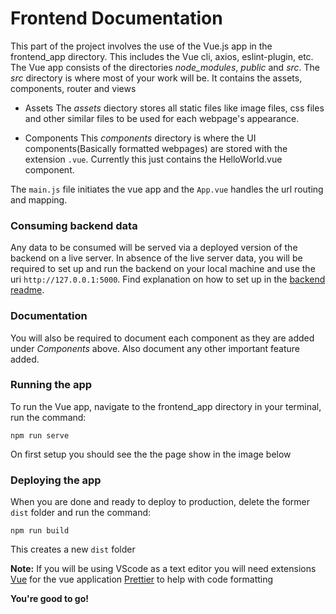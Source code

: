 # Frontend Documentation

This part of the project involves the use of the Vue.js app in the frontend_app directory. This includes the Vue cli, axios, eslint-plugin, etc. The Vue app consists of the directories *node_modules*, *public* and *src*. The *src* directory is where most of your work will be. It contains the
assets, components, router and views 

- Assets
The *assets* diectory stores all static files like image files, css files and other similar files to be used for each webpage's appearance.

- Components
 This *components* directory is where the UI components(Basically formatted webpages) are stored with the extension `.vue`. Currently this just contains the HelloWorld.vue component.



The `main.js` file initiates the vue app and the `App.vue` handles the url routing and mapping.  

### Consuming backend data

Any data to be consumed will be served via a deployed version of the backend on a live server. In absence of the live server data, you will be required to set up and run the backend on your local machine and use the uri `http://127.0.0.1:5000`. Find explanation on how to set up in the [backend readme](../backend/README.md). 

### Documentation

You will also be required to document each component as they are added under *Components* above. Also document any other important feature added.

### Running the app

To run the Vue app, navigate to the frontend_app directory in your terminal, run the command:

`npm run serve`

On first setup you should see the the page show in the image below



### Deploying the app

When you are done and ready to deploy to production, delete the former `dist` folder and run the command:

`npm run build`

This creates a new `dist` folder 



**Note:**
If you will be using VScode as a text editor you will need extensions
[Vue](Vue.volar) for the vue application
[Prettier](esbenp.prettier-vscode) to help with code formatting

**You're good to go!**